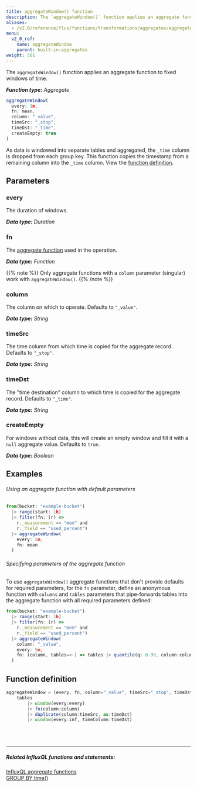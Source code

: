 ```yaml
---
title: aggregateWindow() function
description: The `aggregateWindow()` function applies an aggregate function to fixed windows of time.
aliases:
  - /v2.0/reference/flux/functions/transformations/aggregates/aggregatewindow
menu:
  v2_0_ref:
    name: aggregateWindow
    parent: built-in-aggregates
weight: 501
---
```


The `aggregateWindow()` function applies an aggregate function to fixed windows of time.

_**Function type:** Aggregate_  

```js
aggregateWindow(
  every: 1m,
  fn: mean,
  column: "_value",
  timeSrc: "_stop",
  timeDst: "_time",
  createEmpty: true
)
```

As data is windowed into separate tables and aggregated, the `_time` column is dropped from each group key.
This function copies the timestamp from a remaining column into the `_time` column.
View the [function definition](#function-definition).

## Parameters

### every
The duration of windows.

_**Data type:** Duration_

### fn
The [aggregate function](/v2.0/reference/flux/functions/built-in/transformations/aggregates) used in the operation.

_**Data type:** Function_

{{% note %}}
Only aggregate functions with a `column` parameter (singular) work with `aggregateWindow()`.
{{% /note %}}

### column
The column on which to operate.
Defaults to `"_value"`.

_**Data type:** String_

### timeSrc
The time column from which time is copied for the aggregate record.
Defaults to `"_stop"`.

_**Data type:** String_

### timeDst
The "time destination" column to which time is copied for the aggregate record.
Defaults to `"_time"`.

_**Data type:** String_

### createEmpty
For windows without data, this will create an empty window and fill
it with a `null` aggregate value.
Defaults to `true`.

_**Data type:** Boolean_

## Examples

###### Using an aggregate function with default parameters
```js
from(bucket: "example-bucket")
  |> range(start: 1h)
  |> filter(fn: (r) =>
    r._measurement == "mem" and
    r._field == "used_percent")
  |> aggregateWindow(
    every: 5m,
    fn: mean
  )
```
###### Specifying parameters of the aggregate function
To use `aggregateWindow()` aggregate functions that don't provide defaults for required parameters,
for the `fn` parameter, define an anonymous function with `columns` and `tables` parameters
that pipe-forwards tables into the aggregate function with all required parameters defined:

```js
from(bucket: "example-bucket")
  |> range(start: 1h)
  |> filter(fn: (r) =>
    r._measurement == "mem" and
    r._field == "used_percent")
  |> aggregateWindow(
    column: "_value",
    every: 5m,
    fn: (column, tables=<-) => tables |> quantile(q: 0.99, column:column)
  )
```

## Function definition
```js
aggregateWindow = (every, fn, column="_value", timeSrc="_stop", timeDst="_time", tables=<-) =>
	tables
		|> window(every:every)
		|> fn(column:column)
		|> duplicate(column:timeSrc, as:timeDst)
		|> window(every:inf, timeColumn:timeDst)
```

<hr style="margin-top:4rem"/>

##### Related InfluxQL functions and statements:
[InfluxQL aggregate functions](https://docs.influxdata.com/influxdb/latest/query_language/functions/#aggregations)  
[GROUP BY time()](https://docs.influxdata.com/influxdb/latest/query_language/data_exploration/#the-group-by-clause)  
